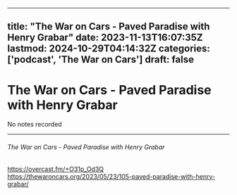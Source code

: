 
---
title: "The War on Cars - Paved Paradise with Henry Grabar"
date: 2023-11-13T16:07:35Z
lastmod: 2024-10-29T04:14:32Z
categories: ['podcast', 'The War on Cars']
draft: false
---


# The War on Cars - Paved Paradise with Henry Grabar
No notes recorded

---
###### The War on Cars - Paved Paradise with Henry Grabar

https://overcast.fm/+O31p_Od3Q  
https://thewaroncars.org/2023/05/23/105-paved-paradise-with-henry-grabar/

<!-- #public -->
<!-- #podcast -->
<!-- #The War on Cars# -->

<!-- {BearID:830E8F07-53BC-435A-B397-98804C02086C} -->
